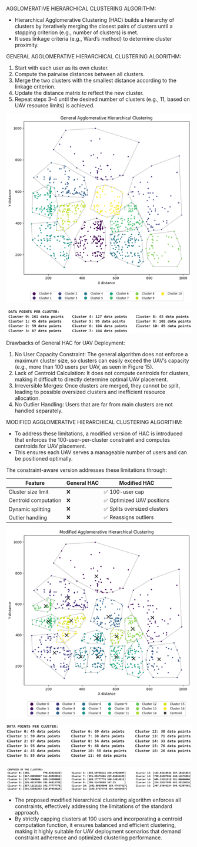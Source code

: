 AGGLOMERATIVE HIERARCHICAL CLUSTERING ALGORITHM:
- Hierarchical Agglomerative Clustering (HAC) builds a hierarchy of clusters by iteratively merging the closest pairs of clusters until a stopping criterion (e.g., number of clusters) is met.
-  It uses linkage criteria (e.g., Ward’s method) to determine cluster proximity.

GENERAL AGGLOMERATIVE HIERARCHICAL CLUSTERING ALGORITHM:
1. Start with each user as its own cluster.
2. Compute the pairwise distances between all clusters.
3. Merge the two clusters with the smallest distance according to the linkage criterion.
4. Update the distance matrix to reflect the new cluster.
5. Repeat steps 3–4 until the desired number of clusters (e.g., 11, based on UAV resource limits) is achieved.

![Result of General Hierarchical Agglomerative Clustering Alogorithm:](https://github.com/Janaprasath/UAV-Assisted-Wireless-Coverage--Clustering-Algorithms-for-Optimized-UAV-Deployment/blob/main/src/Hierarchical%20Clustering/General%20Hierarchical%20Clustering%20Algorithm/Result%20of%20General%20Agglomerative%20Hierarchical%20Clustering%20Algorithm.png)

![Number of users in each cluster determined by General Hierarchical Agglomerative Clustering Alogorithm](https://github.com/Janaprasath/UAV-Assisted-Wireless-Coverage--Clustering-Algorithms-for-Optimized-UAV-Deployment/blob/main/src/Hierarchical%20Clustering/General%20Hierarchical%20Clustering%20Algorithm/Number%20of%20users%20in%20each%20cluster%20determined%20by%20General%20Agglomerative%20Hierarchical%20Clustering.png)

Drawbacks of General HAC for UAV Deployment:

1. No User Capacity Constraint: The general algorithm does not enforce a maximum cluster size, so clusters can easily exceed the UAV’s capacity (e.g., more than 100 users per UAV, as seen in Figure 15).
2. Lack of Centroid Calculation: It does not compute centroids for clusters, making it difficult to directly determine optimal UAV placement.
3. Irreversible Merges: Once clusters are merged, they cannot be split, leading to possible oversized clusters and inefficient resource allocation.
4. No Outlier Handling: Users that are far from main clusters are not handled separately.

MODIFIED AGGLOMERATIVE HIERARCHICAL CLUSTERING ALGORITHM:
- To address these limitations, a modified version of HAC is introduced that enforces the 100-user-per-cluster constraint and computes centroids for UAV placement.
- This ensures each UAV serves a manageable number of users and can be positioned optimally.

The constraint-aware version addresses these limitations through:

Feature	                    |  General HAC	    |     Modified HAC                 |
----------------------------|-------------------|----------------------------------|
Cluster size limit	        |     ❌	          |    ✅ 100-user cap               |
Centroid computation	      |     ❌	          |    ✅ Optimized UAV positions    |
Dynamic splitting	          |     ❌	          |    ✅ Splits oversized clusters  |
Outlier handling	          |     ❌	          |    ✅ Reassigns outliers         |


![Result of Modified Hierarchical Agglomerative Clustering Alogorithm:](https://github.com/Janaprasath/UAV-Assisted-Wireless-Coverage--Clustering-Algorithms-for-Optimized-UAV-Deployment/blob/main/src/Hierarchical%20Clustering/Modified%20Hierarchical%20Clustering%20Algorithm/Result%20of%20Modified%20Agglomerative%20Hierarchical%20Clustering%20Algorithm.png)

![Number of users in each cluster determined by Modified Hierarchical Agglomerative Clustering Alogorithm](https://github.com/Janaprasath/UAV-Assisted-Wireless-Coverage--Clustering-Algorithms-for-Optimized-UAV-Deployment/blob/main/src/Hierarchical%20Clustering/Modified%20Hierarchical%20Clustering%20Algorithm/Number%20of%20users%20in%20each%20cluster%20determined%20by%20Modified%20Agglomerative%20Hierarchical%20Clustering%20Algorithm.png)


![Location of UAV determined by General K-Means Clustering Algorithm:](https://github.com/Janaprasath/UAV-Assisted-Wireless-Coverage--Clustering-Algorithms-for-Optimized-UAV-Deployment/blob/main/src/Hierarchical%20Clustering/Modified%20Hierarchical%20Clustering%20Algorithm/Location%20of%20UAV%20determined%20by%20Modified%20Agglomerative%20Hierarchical%20Clustering.png)


- The proposed modified hierarchical clustering algorithm enforces all constraints, effectively addressing the limitations of the standard approach.
- By strictly capping clusters at 100 users and incorporating a centroid computation function, it ensures balanced and efficient clustering, making it highly suitable for UAV deployment scenarios that demand constraint adherence and optimized clustering performance.

